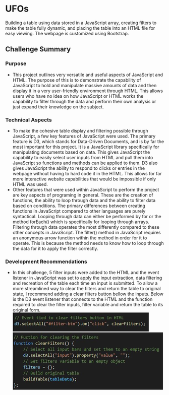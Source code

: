 # UFOs
Building a table using data stored in a JavaScript array, creating filters to make the table fully dynamic, and placing the table into an HTML file for easy viewing.  The webpage is customized using Bootstrap.

## Challenge Summary
### Purpose
- This project outlines very versatile and useful aspects of JavaScript and HTML. The purpose of this is to demonstrate the capability of JavaScript to hold and manipulate massive amounts of data and then display it in a very user-friendly environment through HTML. This allows users who have no idea on how JavaScript or HTML works the capability to filter through the data and perform their own analysis or just expand their knowledge on the subject.
### Technical Aspects
- To make the cohesive table display and filtering possible through JavaScript, a few key features of JavaScript were used.  The primary feature is D3, which stands for Data-Driven Documents, and is by far the most important for this project. It is a JavaScript library specifically for manipulating documents based on data. This gives JavaScript the capability to easily select user inputs from HTML and pull them into JavaScript so functions and methods can be applied to them. D3 also gives JavaScript the ability to respond to clicks or entries in the webpage without having to hard code it in the HTML.  This allows for far more interactive website capabilities that would be impossible if only HTML was used. 
- Other features that were used within JavaScript to perform the project are key aspects of programing in general. These are the creation of functions, the ability to loop through data and the ability to filter data based on conditions. The primary differences between creating functions in JavaScript compared to other languages are purely syntactical. Looping through data can either be performed by for or the method forEach() which is specifically for looping through arrays. Filtering through data operates the most differently compared to these other concepts in JavaScript. The filter() method in JavaScript requires an anonymous arrow function within the method in order for it to operate. This is because the method needs to know how to loop through the data for it to apply the filter correctly.
### Development Recommendations
- In this challenge, 5 filter inputs were added to the HTML and the event listener in JavaScript was set to apply the input extraction, data filtering and recreation of the table each time an input is submitted. To allow a more streamlined way to clear the filters and return the table to original state, I recommend adding a clear filters button bellow the inputs. Below is the D3 event listener that connects to the HTML and the function required to clear the filter inputs, filter variable and return the table to its original form.
![clear_button_listener](https://github.com/ejlaflure/UFOs/blob/master/static/images/clear_button_listener.JPG)
![function_for_clearing_filters](https://github.com/ejlaflure/UFOs/blob/master/static/images/function_for_clearing_filters.JPG)
